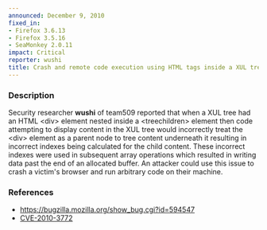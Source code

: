 ```yaml
---
announced: December 9, 2010
fixed_in:
- Firefox 3.6.13
- Firefox 3.5.16
- SeaMonkey 2.0.11
impact: Critical
reporter: wushi
title: Crash and remote code execution using HTML tags inside a XUL tree
---
```


<h3>Description</h3>

<p>Security researcher <strong>wushi</strong> of team509 reported that
when a XUL tree had an HTML &lt;div&gt; element nested inside a
&lt;treechildren&gt; element then code attempting to display content
in the XUL tree would incorrectly treat the &lt;div&gt; element as a
parent node to tree content underneath it resulting in incorrect
indexes being calculated for the child content.  These incorrect
indexes were used in subsequent array operations which resulted in
writing data past the end of an allocated buffer.  An attacker could
use this issue to crash a victim's browser and run arbitrary code on
their machine.</p>

<h3>References</h3>

<ul>
  <li><a href="https://bugzilla.mozilla.org/show_bug.cgi?id=594547">https://bugzilla.mozilla.org/show_bug.cgi?id=594547</a></li>
  <li><a class="ex-ref" href="http://cve.mitre.org/cgi-bin/cvename.cgi?name=CVE-2010-3772">CVE-2010-3772</a></li>
</ul>




